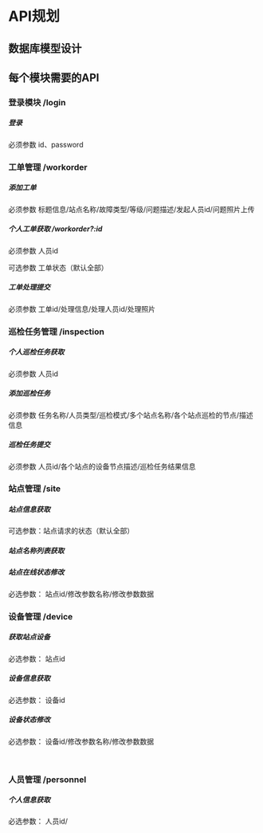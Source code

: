 # API规划

## 数据库模型设计

## 每个模块需要的API

### 登录模块   /login

##### 登录

必须参数 id、password

### 工单管理    /workorder

##### 添加工单

必须参数    标题信息/站点名称/故障类型/等级/问题描述/发起人员id/问题照片上传

##### 个人工单获取   /workorder?:id

必须参数    人员id 

可选参数	工单状态（默认全部）

##### 工单处理提交

必须参数    工单id/处理信息/处理人员id/处理照片

### 巡检任务管理  /inspection

##### 个人巡检任务获取

必须参数    人员id 

##### 添加巡检任务

必须参数    任务名称/人员类型/巡检模式/多个站点名称/各个站点巡检的节点/描述信息

##### 巡检任务提交

必须参数	人员id/各个站点的设备节点描述/巡检任务结果信息

### 站点管理  /site

##### 站点信息获取

可选参数：站点请求的状态（默认全部）

##### 站点名称列表获取

##### 站点在线状态修改

必选参数：	站点id/修改参数名称/修改参数数据

### 设备管理  /device

##### 获取站点设备

必选参数：	站点id

##### 设备信息获取

必选参数：	设备id

##### 设备状态修改

必选参数：	设备id/修改参数名称/修改参数数据

​      

### 人员管理   /personnel

##### 个人信息获取

必选参数：	人员id/



